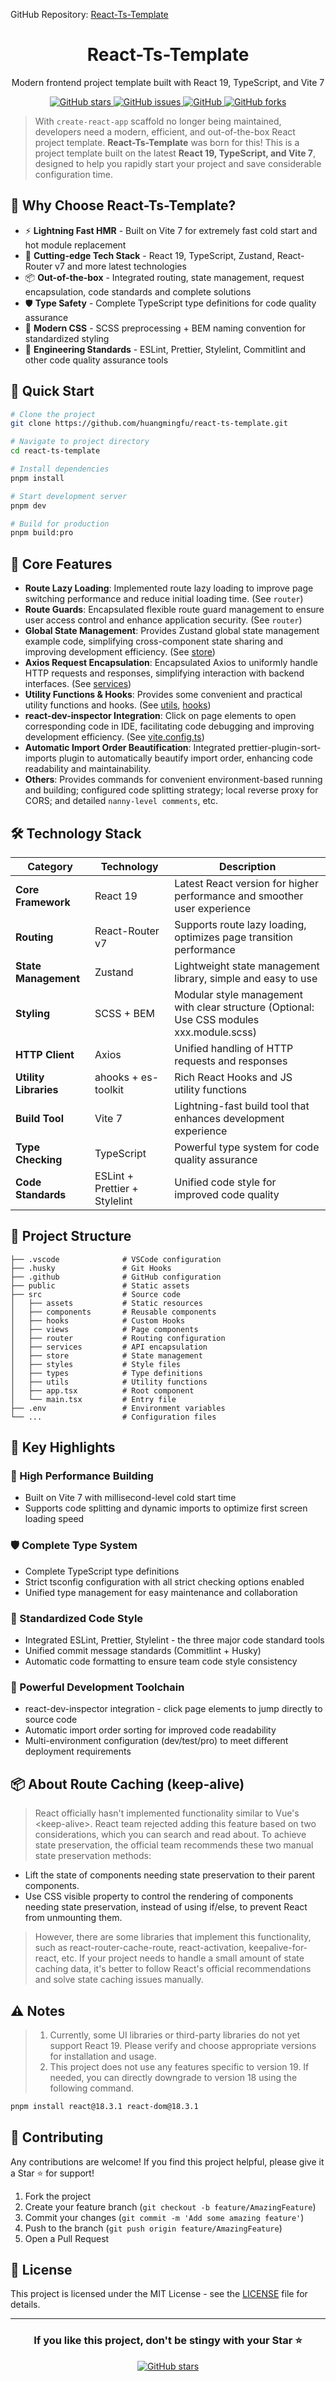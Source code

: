 GitHub Repository: [React-Ts-Template](https://github.com/huangmingfu/react-ts-template)

<h1 align="center">React-Ts-Template</h1>

<p align="center">
  Modern frontend project template built with React 19, TypeScript, and Vite 7
</p>

<p align="center">
  <a href="https://github.com/huangmingfu/react-ts-template/stargazers">
    <img src="https://img.shields.io/github/stars/huangmingfu/react-ts-template" alt="GitHub stars">
  </a>
  <a href="https://github.com/huangmingfu/react-ts-template/issues">
    <img src="https://img.shields.io/github/issues/huangmingfu/react-ts-template" alt="GitHub issues">
  </a>
  <a href="https://github.com/huangmingfu/react-ts-template/blob/main/LICENSE">
    <img src="https://img.shields.io/github/license/huangmingfu/react-ts-template" alt="GitHub">
  </a>
  <a href="https://github.com/huangmingfu/react-ts-template/network/members">
    <img src="https://img.shields.io/github/forks/huangmingfu/react-ts-template" alt="GitHub forks">
  </a>
</p>

> With `create-react-app` scaffold no longer being maintained, developers need a modern, efficient, and out-of-the-box React project template. **React-Ts-Template** was born for this! This is a project template built on the latest **React 19, TypeScript, and Vite 7**, designed to help you rapidly start your project and save considerable configuration time.

## 🌟 Why Choose React-Ts-Template?

- ⚡ **Lightning Fast HMR** - Built on Vite 7 for extremely fast cold start and hot module replacement
- 🚀 **Cutting-edge Tech Stack** - React 19, TypeScript, Zustand, React-Router v7 and more latest technologies
- 📦 **Out-of-the-box** - Integrated routing, state management, request encapsulation, code standards and complete solutions
- 🛡️ **Type Safety** - Complete TypeScript type definitions for code quality assurance
- 🎨 **Modern CSS** - SCSS preprocessing + BEM naming convention for standardized styling
- 🔧 **Engineering Standards** - ESLint, Prettier, Stylelint, Commitlint and other code quality assurance tools

## 🚀 Quick Start

```bash
# Clone the project
git clone https://github.com/huangmingfu/react-ts-template.git

# Navigate to project directory
cd react-ts-template

# Install dependencies
pnpm install

# Start development server
pnpm dev

# Build for production
pnpm build:pro
```

## 🧩 Core Features

- **Route Lazy Loading**: Implemented route lazy loading to improve page switching performance and reduce initial loading time. (See `router`)
- **Route Guards**: Encapsulated flexible route guard management to ensure user access control and enhance application security. (See `router`)
- **Global State Management**: Provides Zustand global state management example code, simplifying cross-component state sharing and improving development efficiency. (See [store](./src/store))
- **Axios Request Encapsulation**: Encapsulated Axios to uniformly handle HTTP requests and responses, simplifying interaction with backend interfaces. (See [services](./src/services))
- **Utility Functions & Hooks**: Provides some convenient and practical utility functions and hooks. (See [utils](./src/utils), [hooks](./src/hooks))
- **react-dev-inspector Integration**: Click on page elements to open corresponding code in IDE, facilitating code debugging and improving development efficiency. (See [vite.config.ts](./vite.config.ts))
- **Automatic Import Order Beautification**: Integrated prettier-plugin-sort-imports plugin to automatically beautify import order, enhancing code readability and maintainability.
- **Others**: Provides commands for convenient environment-based running and building; configured code splitting strategy; local reverse proxy for CORS; and detailed `nanny-level comments`, etc.

## 🛠 Technology Stack

| Category | Technology | Description |
| --- | --- | --- |
| **Core Framework** | React 19 | Latest React version for higher performance and smoother user experience |
| **Routing** | React-Router v7 | Supports route lazy loading, optimizes page transition performance |
| **State Management** | Zustand | Lightweight state management library, simple and easy to use |
| **Styling** | SCSS + BEM | Modular style management with clear structure (Optional: Use CSS modules xxx.module.scss) |
| **HTTP Client** | Axios | Unified handling of HTTP requests and responses |
| **Utility Libraries** | ahooks + es-toolkit | Rich React Hooks and JS utility functions |
| **Build Tool** | Vite 7 | Lightning-fast build tool that enhances development experience |
| **Type Checking** | TypeScript | Powerful type system for code quality assurance |
| **Code Standards** | ESLint + Prettier + Stylelint | Unified code style for improved code quality |

## 📁 Project Structure

```
├── .vscode              # VSCode configuration
├── .husky               # Git Hooks
├── .github              # GitHub configuration
├── public               # Static assets
├── src                  # Source code
│   ├── assets           # Static resources
│   ├── components       # Reusable components
│   ├── hooks            # Custom Hooks
│   ├── views            # Page components
│   ├── router           # Routing configuration
│   ├── services         # API encapsulation
│   ├── store            # State management
│   ├── styles           # Style files
│   ├── types            # Type definitions
│   ├── utils            # Utility functions
│   ├── app.tsx          # Root component
│   └── main.tsx         # Entry file
├── .env                 # Environment variables
└── ...                  # Configuration files
```

## 🎯 Key Highlights

### 🚀 High Performance Building

- Built on Vite 7 with millisecond-level cold start time
- Supports code splitting and dynamic imports to optimize first screen loading speed

### 🛡️ Complete Type System

- Complete TypeScript type definitions
- Strict tsconfig configuration with all strict checking options enabled
- Unified type management for easy maintenance and collaboration

### 🎨 Standardized Code Style

- Integrated ESLint, Prettier, Stylelint - the three major code standard tools
- Unified commit message standards (Commitlint + Husky)
- Automatic code formatting to ensure team code style consistency

### 🔧 Powerful Development Toolchain

- react-dev-inspector integration - click page elements to jump directly to source code
- Automatic import order sorting for improved code readability
- Multi-environment configuration (dev/test/pro) to meet different deployment requirements

## 📦 About Route Caching (keep-alive)

> React officially hasn't implemented functionality similar to Vue's \<keep-alive\>. React team rejected adding this feature based on two considerations, which you can search and read about. To achieve state preservation, the official team recommends these two manual state preservation methods:

- Lift the state of components needing state preservation to their parent components.
- Use CSS visible property to control the rendering of components needing state preservation, instead of using if/else, to prevent React from unmounting them.

> However, there are some libraries that implement this functionality, such as react-router-cache-route, react-activation, keepalive-for-react, etc. If your project needs to handle a small amount of state caching data, it's better to follow React's official recommendations and solve state caching issues manually.

## ⚠️ Notes

> 1. Currently, some UI libraries or third-party libraries do not yet support React 19. Please verify and choose appropriate versions for installation and usage.
> 2. This project does not use any features specific to version 19. If needed, you can directly downgrade to version 18 using the following command.

```bash
pnpm install react@18.3.1 react-dom@18.3.1
```

## 🤝 Contributing

Any contributions are welcome! If you find this project helpful, please give it a Star ⭐ for support!

1. Fork the project
2. Create your feature branch (`git checkout -b feature/AmazingFeature`)
3. Commit your changes (`git commit -m 'Add some amazing feature'`)
4. Push to the branch (`git push origin feature/AmazingFeature`)
5. Open a Pull Request

## 📄 License

This project is licensed under the MIT License - see the [LICENSE](./LICENSE) file for details.

---

<h3 align="center">If you like this project, don't be stingy with your Star ⭐</h3>

<p align="center">
  <a href="https://github.com/huangmingfu/react-ts-Template">
    <img src="https://img.shields.io/github/stars/huangmingfu/react-ts-template?style=social" alt="GitHub stars">
  </a>
</p>
